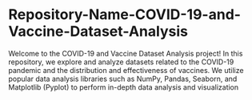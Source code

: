 # Repository-Name-COVID-19-and-Vaccine-Dataset-Analysis
Welcome to the COVID-19 and Vaccine Dataset Analysis project! In this repository, we explore and analyze datasets related to the COVID-19 pandemic and the distribution and effectiveness of vaccines. We utilize popular data analysis libraries such as NumPy, Pandas, Seaborn, and Matplotlib (Pyplot) to perform in-depth data analysis and visualization
